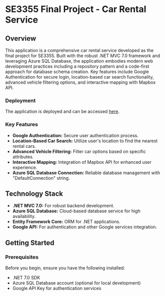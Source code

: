 # SE3355 Final Project - Car Rental Service

## Overview
This application is a comprehensive car rental service developed as the final project for SE3355. Built with the robust .NET MVC 7.0 framework and leveraging Azure SQL Database, the application embodies modern web development practices including a repository pattern and a code-first approach for database schema creation. Key features include Google Authentication for secure login, location-based car search functionality, advanced vehicle filtering options, and interactive mapping with Mapbox API.


### Deployment
The application is deployed and can be accessed [here](https://se3355final.azurewebsites.net/).

### Key Features
- **Google Authentication:** Secure user authentication process.
- **Location-Based Car Search:** Utilize user's location to find the nearest rental cars.
- **Advanced Vehicle Filtering:** Filter car options based on specific attributes.
- **Interactive Mapping:** Integration of Mapbox API for enhanced user experience.
- **Azure SQL Database Connection:** Reliable database management with "DefaultConnection" string.

## Technology Stack
- **.NET MVC 7.0:** For robust backend development.
- **Azure SQL Database:** Cloud-based database service for high availability.
- **Entity Framework Core:** ORM for .NET applications.
- **Google API:** For authentication and other Google services integration.

## Getting Started

### Prerequisites
Before you begin, ensure you have the following installed:
- .NET 7.0 SDK
- Azure SQL Database account (optional for local development)
- Google API Key for authentication services






